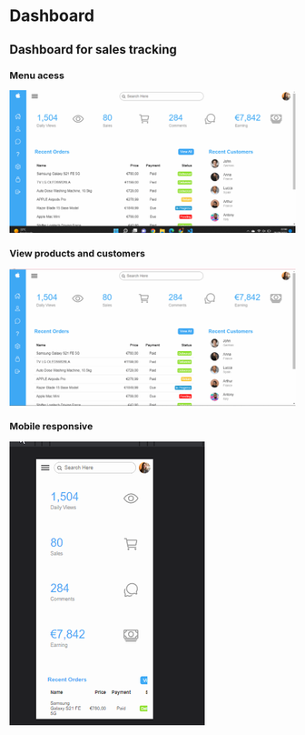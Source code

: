 # Dashboard

## Dashboard for sales tracking

### Menu acess

![menu.gif](menu.gif)

### View products and customers

![dashboard.gig](dashboard.gif)

### Mobile responsive

![responsive.gif](responsive.gif)
